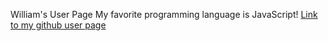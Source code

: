 William's User Page
My favorite programming language is JavaScript!
[Link to my github user page](https://will-loves-coding82.github.io/William-User-Page/)

